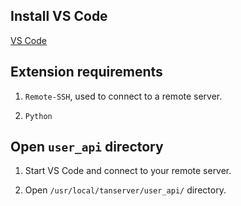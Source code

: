 ## Install VS Code

[VS Code](https://code.visualstudio.com/)

## Extension requirements

1. `Remote-SSH`, used to connect to a remote server.

2. `Python`

## Open `user_api` directory

1. Start VS Code and connect to your remote server.

2. Open `/usr/local/tanserver/user_api/` directory.
